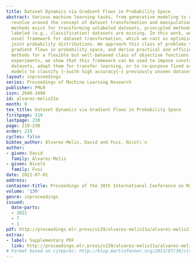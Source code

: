 ```yaml
---
title: Dataset Dynamics via Gradient Flows in Probability Space
abstract: Various machine learning tasks, from generative modeling to domain adaptation,
  revolve around the concept of dataset transformation and manipulation. While various
  methods exist for transforming unlabeled datasets, principled methods to do so for
  labeled (e.g., classification) datasets are missing. In this work, we propose a
  novel framework for dataset transformation, which we cast as optimization over data-generating
  joint probability distributions. We approach this class of problems through Wasserstein
  gradient flows in probability space, and derive practical and efficient particle-based
  methods for a flexible but well-behaved class of objective functions. Through various
  experiments, we show that this framework can be used to impose constraints on classification
  datasets, adapt them for transfer learning, or to re-purpose fixed or black-box
  models to classify {—}with high accuracy{—} previously unseen datasets.
layout: inproceedings
series: Proceedings of Machine Learning Research
publisher: PMLR
issn: 2640-3498
id: alvarez-melis21a
month: 0
tex_title: Dataset Dynamics via Gradient Flows in Probability Space
firstpage: 219
lastpage: 230
page: 219-230
order: 219
cycles: false
bibtex_author: Alvarez-Melis, David and Fusi, Nicol\`o
author:
- given: David
  family: Alvarez-Melis
- given: Nicolò
  family: Fusi
date: 2021-07-01
address:
container-title: Proceedings of the 38th International Conference on Machine Learning
volume: '139'
genre: inproceedings
issued:
  date-parts:
  - 2021
  - 7
  - 1
pdf: http://proceedings.mlr.press/v139/alvarez-melis21a/alvarez-melis21a.pdf
extras:
- label: Supplementary PDF
  link: http://proceedings.mlr.press/v139/alvarez-melis21a/alvarez-melis21a-supp.pdf
# Format based on citeproc: http://blog.martinfenner.org/2013/07/30/citeproc-yaml-for-bibliographies/
---
```

